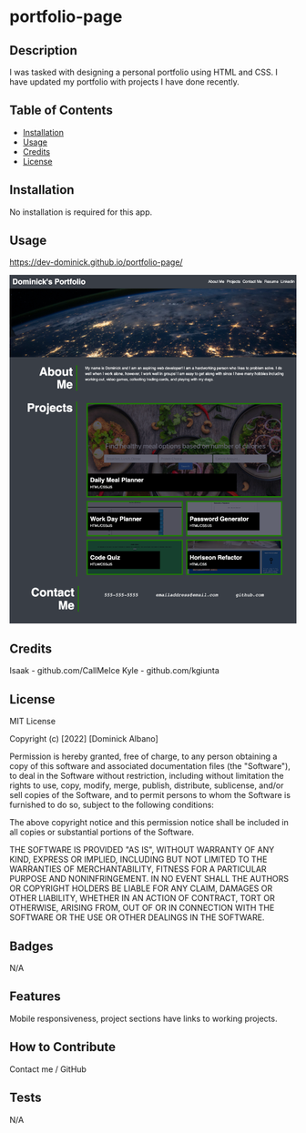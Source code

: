 # portfolio-page

## Description

I was tasked with designing a personal portfolio using HTML and CSS. I have updated my portfolio with projects I have done recently.

## Table of Contents


- [Installation](#installation)
- [Usage](#usage)
- [Credits](#credits)
- [License](#license)

## Installation

No installation is required for this app.

## Usage


https://dev-dominick.github.io/portfolio-page/
 
![alt text](./assets/img/updated-portfolio.png)


## Credits

Isaak - github.com/CallMeIce
Kyle - github.com/kgiunta
## License

MIT License

Copyright (c) [2022] [Dominick Albano]

Permission is hereby granted, free of charge, to any person obtaining a copy
of this software and associated documentation files (the "Software"), to deal
in the Software without restriction, including without limitation the rights
to use, copy, modify, merge, publish, distribute, sublicense, and/or sell
copies of the Software, and to permit persons to whom the Software is
furnished to do so, subject to the following conditions:

The above copyright notice and this permission notice shall be included in all
copies or substantial portions of the Software.

THE SOFTWARE IS PROVIDED "AS IS", WITHOUT WARRANTY OF ANY KIND, EXPRESS OR
IMPLIED, INCLUDING BUT NOT LIMITED TO THE WARRANTIES OF MERCHANTABILITY,
FITNESS FOR A PARTICULAR PURPOSE AND NONINFRINGEMENT. IN NO EVENT SHALL THE
AUTHORS OR COPYRIGHT HOLDERS BE LIABLE FOR ANY CLAIM, DAMAGES OR OTHER
LIABILITY, WHETHER IN AN ACTION OF CONTRACT, TORT OR OTHERWISE, ARISING FROM,
OUT OF OR IN CONNECTION WITH THE SOFTWARE OR THE USE OR OTHER DEALINGS IN THE
SOFTWARE.

## Badges

N/A

## Features

Mobile responsiveness, project sections have links to working projects.

## How to Contribute

Contact me / GitHub

## Tests

N/A